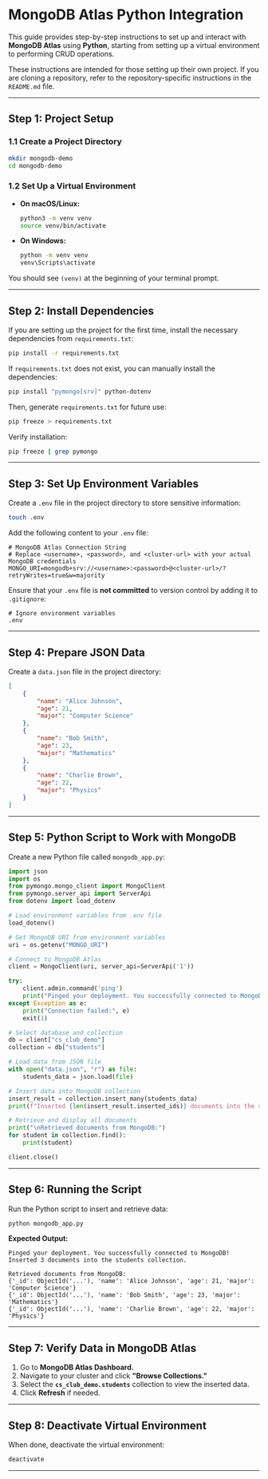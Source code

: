 # MongoDB Atlas Python Integration

This guide provides step-by-step instructions to set up and interact with **MongoDB Atlas** using **Python**, starting from setting up a virtual environment to performing CRUD operations.

These instructions are intended for those setting up their own project. If you are cloning a repository, refer to the repository-specific instructions in the `README.md` file.

---

## **Step 1: Project Setup**

### **1.1 Create a Project Directory**
```bash
mkdir mongodb-demo
cd mongodb-demo
```

### **1.2 Set Up a Virtual Environment**

- **On macOS/Linux:**
  ```bash
  python3 -m venv venv
  source venv/bin/activate
  ```

- **On Windows:**
  ```bash
  python -m venv venv
  venv\Scripts\activate
  ```

You should see `(venv)` at the beginning of your terminal prompt.

---

## **Step 2: Install Dependencies**

If you are setting up the project for the first time, install the necessary dependencies from `requirements.txt`:

```bash
pip install -r requirements.txt
```

If `requirements.txt` does not exist, you can manually install the dependencies:

```bash
pip install "pymongo[srv]" python-dotenv
```

Then, generate `requirements.txt` for future use:

```bash
pip freeze > requirements.txt
```

Verify installation:

```bash
pip freeze | grep pymongo
```

---

## **Step 3: Set Up Environment Variables**

Create a `.env` file in the project directory to store sensitive information:

```bash
touch .env
```

Add the following content to your `.env` file:

```
# MongoDB Atlas Connection String
# Replace <username>, <password>, and <cluster-url> with your actual MongoDB credentials
MONGO_URI=mongodb+srv://<username>:<password>@<cluster-url>/?retryWrites=true&w=majority
```

Ensure that your `.env` file is **not committed** to version control by adding it to `.gitignore`:

```
# Ignore environment variables
.env
```

---

## **Step 4: Prepare JSON Data**

Create a `data.json` file in the project directory:

```json
[
    {
        "name": "Alice Johnson",
        "age": 21,
        "major": "Computer Science"
    },
    {
        "name": "Bob Smith",
        "age": 23,
        "major": "Mathematics"
    },
    {
        "name": "Charlie Brown",
        "age": 22,
        "major": "Physics"
    }
]
```

---

## **Step 5: Python Script to Work with MongoDB**

Create a new Python file called `mongodb_app.py`:

```python
import json
import os
from pymongo.mongo_client import MongoClient
from pymongo.server_api import ServerApi
from dotenv import load_dotenv

# Load environment variables from .env file
load_dotenv()

# Get MongoDB URI from environment variables
uri = os.getenv("MONGO_URI")

# Connect to MongoDB Atlas
client = MongoClient(uri, server_api=ServerApi('1'))

try:
    client.admin.command('ping')
    print("Pinged your deployment. You successfully connected to MongoDB!")
except Exception as e:
    print("Connection failed:", e)
    exit(1)

# Select database and collection
db = client["cs_club_demo"]
collection = db["students"]

# Load data from JSON file
with open("data.json", "r") as file:
    students_data = json.load(file)

# Insert data into MongoDB collection
insert_result = collection.insert_many(students_data)
print(f"Inserted {len(insert_result.inserted_ids)} documents into the students collection.")

# Retrieve and display all documents
print("\nRetrieved documents from MongoDB:")
for student in collection.find():
    print(student)

client.close()
```

---

## **Step 6: Running the Script**

Run the Python script to insert and retrieve data:

```bash
python mongodb_app.py
```

**Expected Output:**
```
Pinged your deployment. You successfully connected to MongoDB!
Inserted 3 documents into the students collection.

Retrieved documents from MongoDB:
{'_id': ObjectId('...'), 'name': 'Alice Johnson', 'age': 21, 'major': 'Computer Science'}
{'_id': ObjectId('...'), 'name': 'Bob Smith', 'age': 23, 'major': 'Mathematics'}
{'_id': ObjectId('...'), 'name': 'Charlie Brown', 'age': 22, 'major': 'Physics'}
```

---

## **Step 7: Verify Data in MongoDB Atlas**

1. Go to **MongoDB Atlas Dashboard.**
2. Navigate to your cluster and click **"Browse Collections."**
3. Select the **`cs_club_demo.students`** collection to view the inserted data.
4. Click **Refresh** if needed.

---

## **Step 8: Deactivate Virtual Environment**

When done, deactivate the virtual environment:

```bash
deactivate
```

---

